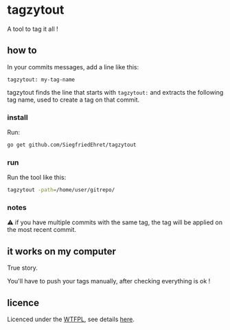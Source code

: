 # tagzytout

A tool to tag it all !

## how to

In your commits messages, add a line like this:

```
tagzytout: my-tag-name
```

tagzytout finds the line that starts with `tagzytout:` and extracts the following tag name, used to create a tag on that commit.

### install

Run:

```bash
go get github.com/SiegfriedEhret/tagzytout
```

### run

Run the tool like this:

```bash
tagzytout -path=/home/user/gitrepo/
```

### notes

:warning: if you have multiple commits with the same tag, the tag will be applied on the most recent commit.

## it works on my computer

True story.

You'll have to push your tags manually, after checking everything is ok !

## licence

Licenced under the [WTFPL](http://www.wtfpl.net/), see details [here](./LICENSE.md).